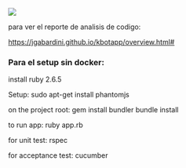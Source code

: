 ![](https://github.com/jgabardini/kbotapp/workflows/Ruby/badge.svg)

para ver el reporte de analisis de codigo:

https://jgabardini.github.io/kbotapp/overview.html#


### Para el setup sin docker:

install ruby 2.6.5

Setup:
	sudo apt-get install phantomjs

on the project root:
	gem install bundler
	bundle install

to run app:
	ruby app.rb

for unit test:
	rspec

for acceptance test:
	cucumber